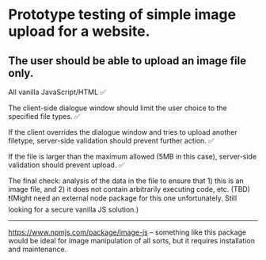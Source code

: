 # Prototype testing of simple image upload for a website.

## The user should be able to upload an image file only.

All vanilla JavaScript/HTML ✅

The client-side dialogue window should limit the user choice to the specified file types. ✅

If the client overrides the dialogue window and tries to upload another filetype, server-side validation should prevent further action. ✅

If the file is larger than the maximum allowed (5MB in this case), server-side validation should prevent upload. ✅

The final check: analysis of the data in the file to ensure that 1) this is an image file, and 2) it does not contain arbitrarily executing code, etc. (TBD) ❗(Might need an external node package for this one unfortunately. Still looking for a secure vanilla JS solution.)

---

https://www.npmjs.com/package/image-js – something like this package would be ideal for image manipulation of all sorts, but it requires installation and maintenance.
